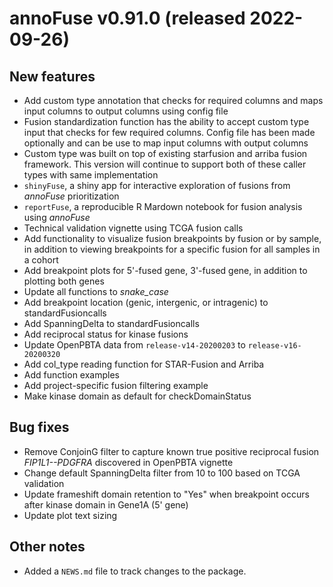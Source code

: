 # annoFuse v0.91.0 (released 2022-09-26)


## New features
* Add custom type annotation that checks for required columns and maps input columns to output columns using config file
* Fusion standardization function has the ability to accept custom type input that checks for few required columns. Config file has been made optionally and can be use to map input columns with output columns
* Custom type was built on top of existing starfusion and arriba fusion framework. This version will continue to support both of these caller types with same implementation
* `shinyFuse`, a shiny app for interactive exploration of fusions from _annoFuse_ prioritization
* `reportFuse`, a reproducible R Mardown notebook for fusion analysis using _annoFuse_
* Technical validation vignette using TCGA fusion calls
* Add functionality to visualize fusion breakpoints by fusion or by sample, in addition to viewing breakpoints for a specific fusion for all samples in a cohort
* Add breakpoint plots for 5'-fused gene, 3'-fused gene, in addition to plotting both genes
* Update all functions to _snake_case_
* Add breakpoint location (genic, intergenic, or intragenic) to standardFusioncalls
* Add SpanningDelta to standardFusioncalls
* Add reciprocal status for kinase fusions
* Update OpenPBTA data from `release-v14-20200203` to `release-v16-20200320`
* Add col_type reading function for STAR-Fusion and Arriba
* Add function examples
* Add project-specific fusion filtering example
* Make kinase domain as default for checkDomainStatus 

## Bug fixes

* Remove ConjoinG filter to capture known true positive reciprocal fusion _FIP1L1--PDGFRA_ discovered in OpenPBTA vignette
* Change default SpanningDelta filter from 10 to 100 based on TCGA validation
* Update frameshift domain retention to "Yes" when breakpoint occurs after kinase domain in Gene1A (5' gene)
* Update plot text sizing

## Other notes

* Added a `NEWS.md` file to track changes to the package.
